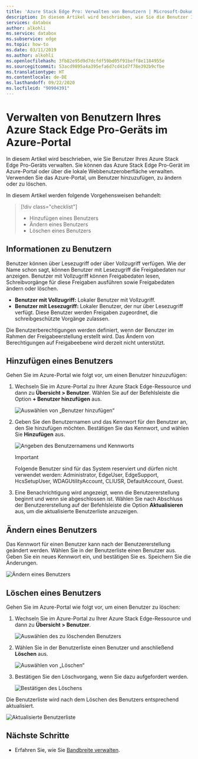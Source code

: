 ```yaml
---
title: 'Azure Stack Edge Pro: Verwalten von Benutzern | Microsoft-Dokumentation'
description: In diesem Artikel wird beschrieben, wie Sie die Benutzer Ihres Azure Stack Edge Pro-Geräts im Azure-Portal verwalten.
services: databox
author: alkohli
ms.service: databox
ms.subservice: edge
ms.topic: how-to
ms.date: 03/11/2019
ms.author: alkohli
ms.openlocfilehash: 3fb82e95d9d7dcfdf59bd05f91beff8e1184955e
ms.sourcegitcommit: 53acd9895a4a395efa6d7cd41d7f78e392b9cfbe
ms.translationtype: HT
ms.contentlocale: de-DE
ms.lasthandoff: 09/22/2020
ms.locfileid: "90904391"
---
```

# <a name="use-the-azure-portal-to-manage-users-on-your-azure-azure-stack-edge-pro"></a>Verwalten von Benutzern Ihres Azure Stack Edge Pro-Geräts im Azure-Portal

In diesem Artikel wird beschrieben, wie Sie Benutzer Ihres Azure Stack Edge Pro-Geräts verwalten. Sie können das Azure Stack Edge Pro-Gerät im Azure-Portal oder über die lokale Webbenutzeroberfläche verwalten. Verwenden Sie das Azure-Portal, um Benutzer hinzuzufügen, zu ändern oder zu löschen.

In diesem Artikel werden folgende Vorgehensweisen behandelt:

> [!div class="checklist"]
> * Hinzufügen eines Benutzers
> * Ändern eines Benutzers
> * Löschen eines Benutzers

## <a name="about-users"></a>Informationen zu Benutzern

Benutzer können über Lesezugriff oder über Vollzugriff verfügen. Wie der Name schon sagt, können Benutzer mit Lesezugriff die Freigabedaten nur anzeigen. Benutzer mit Vollzugriff können Freigabedaten lesen, Schreibvorgänge für diese Freigaben ausführen sowie Freigabedaten ändern oder löschen.

 - **Benutzer mit Vollzugriff:** Lokaler Benutzer mit Vollzugriff.
 - **Benutzer mit Lesezugriff:** Lokaler Benutzer, der nur über Lesezugriff verfügt. Diese Benutzer werden Freigaben zugeordnet, die schreibgeschützte Vorgänge zulassen.

Die Benutzerberechtigungen werden definiert, wenn der Benutzer im Rahmen der Freigabeerstellung erstellt wird. Das Ändern von Berechtigungen auf Freigabeebene wird derzeit nicht unterstützt.

## <a name="add-a-user"></a>Hinzufügen eines Benutzers

Gehen Sie im Azure-Portal wie folgt vor, um einen Benutzer hinzuzufügen:

1. Wechseln Sie im Azure-Portal zu Ihrer Azure Stack Edge-Ressource und dann zu **Übersicht > Benutzer**. Wählen Sie auf der Befehlsleiste die Option **+ Benutzer hinzufügen** aus.

    ![Auswählen von „Benutzer hinzufügen“](media/azure-stack-edge-manage-users/add-user-1.png)

2. Geben Sie den Benutzernamen und das Kennwort für den Benutzer an, den Sie hinzufügen möchten. Bestätigen Sie das Kennwort, und wählen Sie **Hinzufügen** aus.

    ![Angeben des Benutzernamens und Kennworts](media/azure-stack-edge-manage-users/add-user-2.png)

    > [!IMPORTANT] 
    > Folgende Benutzer sind für das System reserviert und dürfen nicht verwendet werden: Administrator, EdgeUser, EdgeSupport, HcsSetupUser, WDAGUtilityAccount, CLIUSR, DefaultAccount, Guest.  

3. Eine Benachrichtigung wird angezeigt, wenn die Benutzererstellung beginnt und wenn sie abgeschlossen ist. Wählen Sie nach Abschluss der Benutzererstellung auf der Befehlsleiste die Option **Aktualisieren** aus, um die aktualisierte Benutzerliste anzuzeigen.


## <a name="modify-user"></a>Ändern eines Benutzers

Das Kennwort für einen Benutzer kann nach der Benutzererstellung geändert werden. Wählen Sie in der Benutzerliste einen Benutzer aus. Geben Sie ein neues Kennwort ein, und bestätigen Sie es. Speichern Sie die Änderungen.
 
![Ändern eines Benutzers](media/azure-stack-edge-manage-users/modify-user-1.png)


## <a name="delete-a-user"></a>Löschen eines Benutzers

Gehen Sie im Azure-Portal wie folgt vor, um einen Benutzer zu löschen:


1. Wechseln Sie im Azure-Portal zu Ihrer Azure Stack Edge-Ressource und dann zu **Übersicht > Benutzer**.

    ![Auswählen des zu löschenden Benutzers](media/azure-stack-edge-manage-users/delete-user-1.png)

2. Wählen Sie in der Benutzerliste einen Benutzer und anschließend **Löschen** aus.  

   ![Auswählen von „Löschen“](media/azure-stack-edge-manage-users/delete-user-2.png)

3. Bestätigen Sie den Löschvorgang, wenn Sie dazu aufgefordert werden. 

   ![Bestätigen des Löschens](media/azure-stack-edge-manage-users/delete-user-3.png)

Die Benutzerliste wird nach dem Löschen des Benutzers entsprechend aktualisiert.

![Aktualisierte Benutzerliste](media/azure-stack-edge-manage-users/delete-user-4.png)


## <a name="next-steps"></a>Nächste Schritte

- Erfahren Sie, wie Sie [Bandbreite verwalten](azure-stack-edge-manage-bandwidth-schedules.md).
